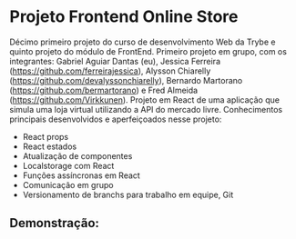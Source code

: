 # Projeto Frontend Online Store #

Décimo primeiro projeto do curso de desenvolvimento Web da Trybe e quinto projeto do módulo de FrontEnd. Primeiro projeto em grupo, com os integrantes: Gabriel Aguiar Dantas (eu), Jessica Ferreira (https://github.com/ferreirajessica), Alysson Chiarelly (https://github.com/devalyssonchiarelly), Bernardo Martorano (https://github.com/bermartorano) e Fred Almeida (https://github.com/Virkkunen). Projeto em React de uma aplicação que simula uma loja virtual utilizando a API do mercado livre. Conhecimentos principais desenvolvidos e aperfeiçoados nesse projeto:

- React props
- React estados
- Atualização de componentes
- Localstorage com React
- Funções assíncronas em React
- Comunicação em grupo 
- Versionamento de branchs para trabalho em equipe, Git

## Demonstração: ## 

